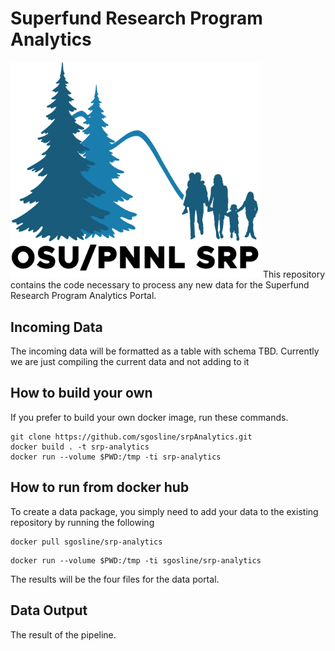 # Superfund Research Program Analytics
<img src="OSU-PNNLsuperfund_Small.png"  width="400">
This repository contains the code necessary to process any new data for the Superfund Research Program Analytics Portal.

## Incoming Data
The incoming data will be formatted as a table with schema TBD. Currently we are just compiling the current data and not adding to it

## How to build your own
If you prefer to build your own docker image, run these commands.

```
git clone https://github.com/sgosline/srpAnalytics.git
docker build . -t srp-analytics
docker run --volume $PWD:/tmp -ti srp-analytics
```


## How to run from docker hub
To create a data package, you simply need to add your data to the existing repository by running the following

```
docker pull sgosline/srp-analytics
```

```
docker run --volume $PWD:/tmp -ti sgosline/srp-analytics
```

The results will be the four files for the data portal.

## Data Output
The result of the pipeline. 
